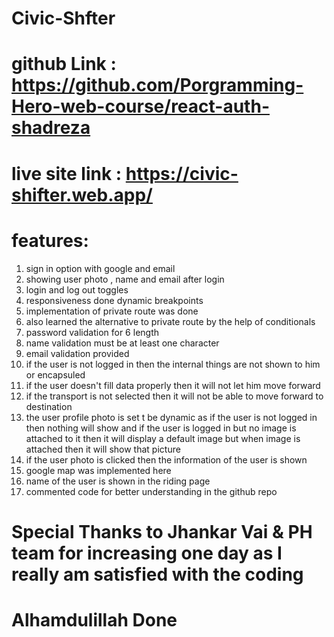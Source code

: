 # Civic-Shfter

# github Link : https://github.com/Porgramming-Hero-web-course/react-auth-shadreza

# live site link : https://civic-shifter.web.app/

# features:

1. sign in option with google and email
2. showing user photo , name and email after login
3. login and log out toggles
4. responsiveness done dynamic breakpoints
5. implementation of private route was done
6. also learned the alternative to private route by the help of conditionals
7. password validation for 6 length
8. name validation must be at least one character
9. email validation provided
10. if the user is not logged in then the internal things are not shown to him or encapsuled
11. if the user doesn't fill data properly then it will not let him move forward
12. if the transport is not selected then it will not be able to move forward to destination
13. the user profile photo is set t be dynamic as if the user is not logged in then nothing will show and if the user is logged in but no image is attached to it then it will display a default image but when image is attached then it will show that picture
14. if the user photo is clicked then the information of the user is shown
15. google map was implemented here
16. name of the user is shown in the riding page
17. commented code for better understanding in the github repo

# Special Thanks to Jhankar Vai & PH team for increasing one day as I really am satisfied with the coding

# Alhamdulillah Done
